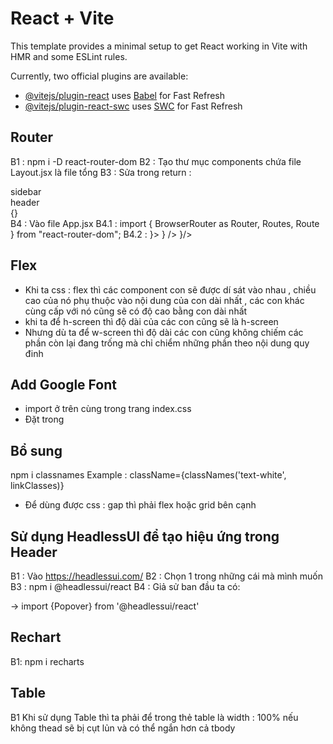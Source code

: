 # React + Vite

This template provides a minimal setup to get React working in Vite with HMR and some ESLint rules.

Currently, two official plugins are available:

- [@vitejs/plugin-react](https://github.com/vitejs/vite-plugin-react/blob/main/packages/plugin-react/README.md) uses [Babel](https://babeljs.io/) for Fast Refresh
- [@vitejs/plugin-react-swc](https://github.com/vitejs/vite-plugin-react-swc) uses [SWC](https://swc.rs/) for Fast Refresh

## Router

B1 : npm i -D react-router-dom
B2 : Tạo thư mục components chứa file Layout.jsx là file tổng
B3 : Sửa trong return :

<div>
<div>sidebar</div>
<div>header</div>
<div>
{<Outlet />}
</div>
</div>
B4 : Vào file App.jsx
B4.1 : import { BrowserRouter as Router, Routes, Route } from "react-router-dom";
B4.2 :
    <Router>
        <Routes>
            <Route path="/" element={<Layout />}>
                <Route index element={<Dashboard />} />
                <Route path="product" element={<Product />}/>
           </Route>
        </Routes>
    </Router>

## Flex

- Khi ta css : flex thì các component con sẽ được dí sát vào nhau , chiều cao của nó phụ thuộc vào nội dung của con dài nhất , các con khác cùng cấp với nó cũng sẽ có độ cao bằng con dài nhất
- khi ta để h-screen thì độ dài của các con cũng sẽ là h-screen
- Nhưng dù ta để w-screen thì độ dài các con cũng không chiếm các phần còn lại đang trống mà chỉ chiểm những phần theo nội dung quy đinh

## Add Google Font

- import ở trên cùng trong trang index.css
- Đặt trong

## Bổ sung

npm i classnames
Example : className={classNames('text-white', linkClasses)}

- Để dùng được css : gap thì phải flex hoặc grid bên cạnh

## Sử dụng HeadlessUI để tạo hiệu ứng trong Header

B1 : Vào https://headlessui.com/
B2 : Chọn 1 trong những cái mà mình muốn
B3 : npm i @headlessui/react
B4 : Giả sử ban đầu ta có:

<div className="flex items-center gap-2 mr-2">
    <HiOutlineChatAlt fontSize={24}/>
    <HiOutlineBell fontSize={24}/>
</div>

-> import {Popover} from '@headlessui/react'

## Rechart

B1: npm i recharts

## Table

B1 Khi sử dụng Table thì ta phải để trong thẻ table là width : 100% nếu không thead sẽ bị cụt lủn và có thể ngắn hơn cả tbody
